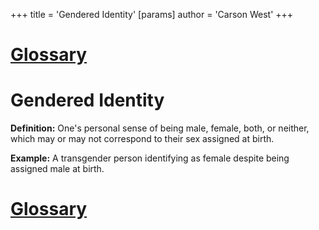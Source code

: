 +++
 title = 'Gendered Identity'
[params]
	author = 'Carson West'
+++
# [Glossary](./../glossary/)

# Gendered Identity

**Definition:** One's personal sense of being male, female, both, or neither, which may or may not correspond to their sex assigned at birth.

**Example:**  A transgender person identifying as female despite being assigned male at birth.

# [Glossary](./../glossary/)